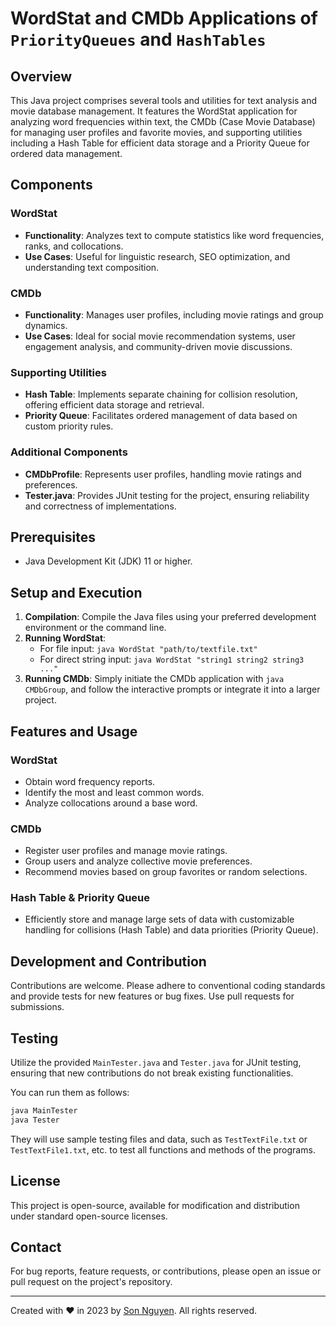 # WordStat and CMDb Applications of `PriorityQueues` and `HashTables`

## Overview

This Java project comprises several tools and utilities for text analysis and movie database management. It features the WordStat application for analyzing word frequencies within text, the CMDb (Case Movie Database) for managing user profiles and favorite movies, and supporting utilities including a Hash Table for efficient data storage and a Priority Queue for ordered data management.

## Components

### WordStat
- **Functionality**: Analyzes text to compute statistics like word frequencies, ranks, and collocations.
- **Use Cases**: Useful for linguistic research, SEO optimization, and understanding text composition.

### CMDb
- **Functionality**: Manages user profiles, including movie ratings and group dynamics.
- **Use Cases**: Ideal for social movie recommendation systems, user engagement analysis, and community-driven movie discussions.

### Supporting Utilities
- **Hash Table**: Implements separate chaining for collision resolution, offering efficient data storage and retrieval.
- **Priority Queue**: Facilitates ordered management of data based on custom priority rules.

### Additional Components
- **CMDbProfile**: Represents user profiles, handling movie ratings and preferences.
- **Tester.java**: Provides JUnit testing for the project, ensuring reliability and correctness of implementations.

## Prerequisites
- Java Development Kit (JDK) 11 or higher.

## Setup and Execution

1. **Compilation**: Compile the Java files using your preferred development environment or the command line.
2. **Running WordStat**:
    - For file input: `java WordStat "path/to/textfile.txt"`
    - For direct string input: `java WordStat "string1 string2 string3 ..."`
3. **Running CMDb**: Simply initiate the CMDb application with `java CMDbGroup`, and follow the interactive prompts or integrate it into a larger project.

## Features and Usage

### WordStat
- Obtain word frequency reports.
- Identify the most and least common words.
- Analyze collocations around a base word.

### CMDb
- Register user profiles and manage movie ratings.
- Group users and analyze collective movie preferences.
- Recommend movies based on group favorites or random selections.

### Hash Table & Priority Queue
- Efficiently store and manage large sets of data with customizable handling for collisions (Hash Table) and data priorities (Priority Queue).

## Development and Contribution

Contributions are welcome. Please adhere to conventional coding standards and provide tests for new features or bug fixes. Use pull requests for submissions.

## Testing

Utilize the provided `MainTester.java` and `Tester.java` for JUnit testing, ensuring that new contributions do not break existing functionalities.

You can run them as follows:
```bash
java MainTester
java Tester
```

They will use sample testing files and data, such as `TestTextFile.txt` or `TestTextFile1.txt`, etc. to test all functions and methods of the programs.

## License

This project is open-source, available for modification and distribution under standard open-source licenses.

## Contact

For bug reports, feature requests, or contributions, please open an issue or pull request on the project's repository.

---

Created with ❤️ in 2023 by [Son Nguyen](https://github.com/hoangsonww). All rights reserved.
